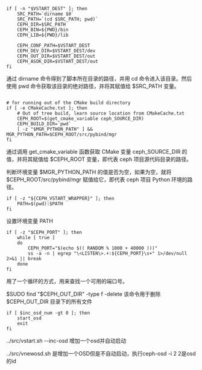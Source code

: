 ```
if [ -n "$VSTART_DEST" ]; then
    SRC_PATH=`dirname $0`
    SRC_PATH=`(cd $SRC_PATH; pwd)`    
    CEPH_DIR=$SRC_PATH
    CEPH_BIN=${PWD}/bin
    CEPH_LIB=${PWD}/lib

    CEPH_CONF_PATH=$VSTART_DEST
    CEPH_DEV_DIR=$VSTART_DEST/dev
    CEPH_OUT_DIR=$VSTART_DEST/out
    CEPH_ASOK_DIR=$VSTART_DEST/out
fi
```

通过 dirname 命令得到了脚本所在目录的路径，并用 cd 命令进入该目录。然后使用 pwd 命令获取该目录的绝对路径，并将其赋值给 $SRC_PATH 变量。

```

# for running out of the CMake build directory
if [ -e CMakeCache.txt ]; then
    # Out of tree build, learn source location from CMakeCache.txt
    CEPH_ROOT=$(get_cmake_variable ceph_SOURCE_DIR)
    CEPH_BUILD_DIR=`pwd`
    [ -z "$MGR_PYTHON_PATH" ] && MGR_PYTHON_PATH=$CEPH_ROOT/src/pybind/mgr
fi
```

通过调用 get_cmake_variable 函数获取 CMake 变量 ceph_SOURCE_DIR 的值，并将其赋值给 $CEPH_ROOT 变量，即代表 ceph 项目源代码目录的路径。

判断环境变量 $MGR_PYTHON_PATH 的值是否为空，如果为空，就将 $CEPH_ROOT/src/pybind/mgr 赋值给它，即代表 ceph 项目 Python 环境的路径。

```
if [ -z "${CEPH_VSTART_WRAPPER}" ]; then
    PATH=$(pwd):$PATH
fi
```

设置环境变量 PATH

```
if [ -z "$CEPH_PORT" ]; then
    while [ true ]
    do
        CEPH_PORT="$(echo $(( RANDOM % 1000 + 40000 )))"
        ss -a -n | egrep "\<LISTEN\>.+:${CEPH_PORT}\s+" 1>/dev/null 2>&1 || break
    done
fi

```

用了一个循环的方式，用来查找一个可用的端口号。

$SUDO find "$CEPH_OUT_DIR" -type f -delete 该命令用于删除 $CEPH_OUT_DIR 目录下的所有文件

```
if [ $inc_osd_num -gt 0 ]; then
    start_osd
    exit
fi
```

../src/vstart.sh --inc-osd  增加一个osd并自动启动

../src/vnewosd.sh 是增加一个OSD但是不自动启动，执行ceph-osd -i 2    2是osd的id